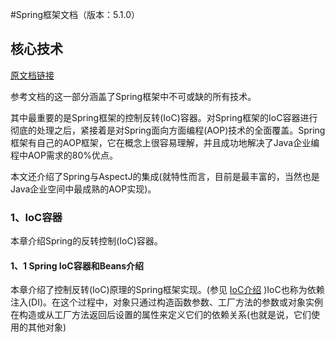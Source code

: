 #Spring框架文档（版本：5.1.0）
## 核心技术 
[原文档链接](https://docs.spring.io/spring/docs/5.1.0.RELEASE/spring-framework-reference/)<br>

参考文档的这一部分涵盖了Spring框架中不可或缺的所有技术。<br/>

其中最重要的是Spring框架的控制反转(IoC)容器。对Spring框架的IoC容器进行彻底的处理之后，紧接着是对Spring面向方面编程(AOP)技术的全面覆盖。Spring框架有自己的AOP框架，它在概念上很容易理解，并且成功地解决了Java企业编程中AOP需求的80%优点。<br/>

本文还介绍了Spring与AspectJ的集成(就特性而言，目前是最丰富的，当然也是Java企业空间中最成熟的AOP实现)。<br/>

### 1、IoC容器
本章介绍Spring的反转控制(IoC)容器。<br/>

#### 1、1 Spring IoC容器和Beans介绍
本章介绍了控制反转(IoC)原理的Spring框架实现。(参见 [IoC介绍](https://docs.spring.io/spring/docs/5.1.0.RELEASE/spring-framework-reference/overview.html#background-ioc) )IoC也称为依赖注入(DI)。在这个过程中，对象只通过构造函数参数、工厂方法的参数或对象实例在构造或从工厂方法返回后设置的属性来定义它们的依赖关系(也就是说，它们使用的其他对象)


































